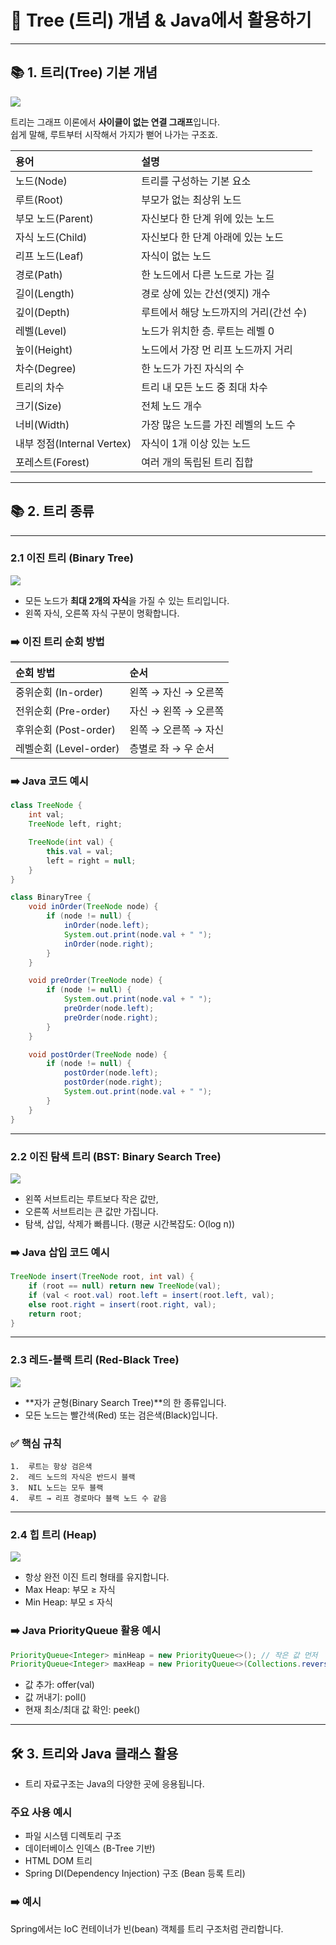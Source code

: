 # 🌳 Tree (트리) 개념 & Java에서 활용하기

---

## 📚 1. 트리(Tree) 기본 개념

![](https://i.namu.wiki/i/8pViDtKiYxEmcz1zj2WHZEpLHeu4q4n1bAjOOTvA4rLde3d-miR4lbCeFRjhzuTV1SLW5vFdg81Q6vb6fm1I9Q.webp)

트리는 그래프 이론에서 **사이클이 없는 연결 그래프**입니다.  
쉽게 말해, 루트부터 시작해서 가지가 뻗어 나가는 구조죠.

| 용어 | 설명 |
|:---|:---|
| 노드(Node) | 트리를 구성하는 기본 요소 |
| 루트(Root) | 부모가 없는 최상위 노드 |
| 부모 노드(Parent) | 자신보다 한 단계 위에 있는 노드 |
| 자식 노드(Child) | 자신보다 한 단계 아래에 있는 노드 |
| 리프 노드(Leaf) | 자식이 없는 노드 |
| 경로(Path) | 한 노드에서 다른 노드로 가는 길 |
| 길이(Length) | 경로 상에 있는 간선(엣지) 개수 |
| 깊이(Depth) | 루트에서 해당 노드까지의 거리(간선 수) |
| 레벨(Level) | 노드가 위치한 층. 루트는 레벨 0 |
| 높이(Height) | 노드에서 가장 먼 리프 노드까지 거리 |
| 차수(Degree) | 한 노드가 가진 자식의 수 |
| 트리의 차수 | 트리 내 모든 노드 중 최대 차수 |
| 크기(Size) | 전체 노드 개수 |
| 너비(Width) | 가장 많은 노드를 가진 레벨의 노드 수 |
| 내부 정점(Internal Vertex) | 자식이 1개 이상 있는 노드 |
| 포레스트(Forest) | 여러 개의 독립된 트리 집합 |

---

## 📚 2. 트리 종류

---

### 2.1 이진 트리 (Binary Tree)

![](https://img1.daumcdn.net/thumb/R800x0/?scode=mtistory2&fname=https%3A%2F%2Ft1.daumcdn.net%2Fcfile%2Ftistory%2F99500A485BDD40070F)

- 모든 노드가 **최대 2개의 자식**을 가질 수 있는 트리입니다.
- 왼쪽 자식, 오른쪽 자식 구분이 명확합니다.

### ➡️ 이진 트리 순회 방법

| 순회 방법 | 순서 |
|:---|:---|
| 중위순회 (In-order) | 왼쪽 → 자신 → 오른쪽 |
| 전위순회 (Pre-order) | 자신 → 왼쪽 → 오른쪽 |
| 후위순회 (Post-order) | 왼쪽 → 오른쪽 → 자신 |
| 레벨순회 (Level-order) | 층별로 좌 → 우 순서 |

### ➡️ Java 코드 예시

```java
class TreeNode {
    int val;
    TreeNode left, right;

    TreeNode(int val) {
        this.val = val;
        left = right = null;
    }
}

class BinaryTree {
    void inOrder(TreeNode node) {
        if (node != null) {
            inOrder(node.left);
            System.out.print(node.val + " ");
            inOrder(node.right);
        }
    }

    void preOrder(TreeNode node) {
        if (node != null) {
            System.out.print(node.val + " ");
            preOrder(node.left);
            preOrder(node.right);
        }
    }

    void postOrder(TreeNode node) {
        if (node != null) {
            postOrder(node.left);
            postOrder(node.right);
            System.out.print(node.val + " ");
        }
    }
}
```

---

### 2.2 이진 탐색 트리 (BST: Binary Search Tree)

![](https://blog.kakaocdn.net/dn/b50CLv/btrfWceBceL/lLCTey5Fyvc5X92i5MaLk1/img.png)

- 왼쪽 서브트리는 루트보다 작은 값만,
- 오른쪽 서브트리는 큰 값만 가집니다.
- 탐색, 삽입, 삭제가 빠릅니다. (평균 시간복잡도: O(log n))

### ➡️ Java 삽입 코드 예시
```java
TreeNode insert(TreeNode root, int val) {
    if (root == null) return new TreeNode(val);
    if (val < root.val) root.left = insert(root.left, val);
    else root.right = insert(root.right, val);
    return root;
}
```

---

### 2.3 레드-블랙 트리 (Red-Black Tree)

![](https://img1.daumcdn.net/thumb/R800x0/?scode=mtistory2&fname=https%3A%2F%2Fblog.kakaocdn.net%2Fdn%2FvBBus%2FbtrpjwouNiw%2FcBnlbiBxKyKUb8XRBvf4D1%2Fimg.png)

- **자가 균형(Binary Search Tree)**의 한 종류입니다.
- 모든 노드는 빨간색(Red) 또는 검은색(Black)입니다.

### ✅ 핵심 규칙
	1.	루트는 항상 검은색
	2.	레드 노드의 자식은 반드시 블랙
	3.	NIL 노드는 모두 블랙
	4.	루트 → 리프 경로마다 블랙 노드 수 같음

---

### 2.4 힙 트리 (Heap)

![](https://i.namu.wiki/i/sOvAReUFudDmVVsInW5_9-okGkTTKGA0eVvmxrDPq3V4Q0I3DX1Uv_ljVzcBzTihT4e2TleHAaz9fzSjs-eP7A.webp)

- 항상 완전 이진 트리 형태를 유지합니다.
- Max Heap: 부모 ≥ 자식
- Min Heap: 부모 ≤ 자식

### ➡️ Java PriorityQueue 활용 예시

```java
PriorityQueue<Integer> minHeap = new PriorityQueue<>(); // 작은 값 먼저
PriorityQueue<Integer> maxHeap = new PriorityQueue<>(Collections.reverseOrder()); // 큰 값 먼저
```

- 값 추가: offer(val)
- 값 꺼내기: poll()
- 현재 최소/최대 값 확인: peek()

---

## 🛠️ 3. 트리와 Java 클래스 활용
- 트리 자료구조는 Java의 다양한 곳에 응용됩니다.

### 주요 사용 예시
- 파일 시스템 디렉토리 구조
- 데이터베이스 인덱스 (B-Tree 기반)
- HTML DOM 트리
- Spring DI(Dependency Injection) 구조 (Bean 등록 트리)

### ➡️ 예시
Spring에서는 IoC 컨테이너가 빈(bean) 객체를 트리 구조처럼 관리합니다.
